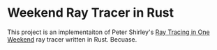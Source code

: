 # Weekend Ray Tracer in Rust

This project is an implementaiton of Peter Shirley's [Ray Tracing in One Weekend](http://a.co/3bBz8HV) ray tracer
written in Rust.  Becuase.
